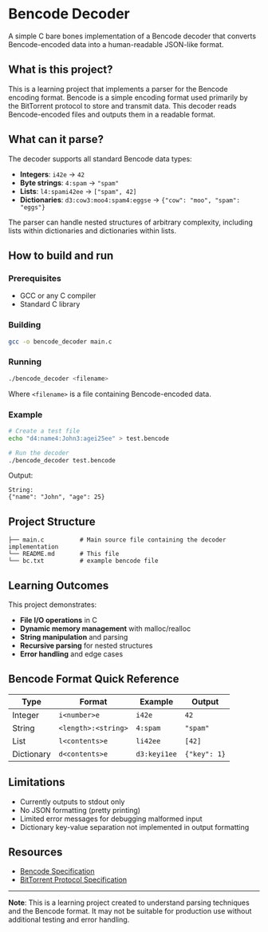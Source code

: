 # Bencode Decoder

A simple C bare bones implementation of a Bencode decoder that converts Bencode-encoded data into a human-readable JSON-like format.

## What is this project?

This is a learning project that implements a parser for the Bencode encoding format. Bencode is a simple encoding format used primarily by the BitTorrent protocol to store and transmit data. This decoder reads Bencode-encoded files and outputs them in a readable format.

## What can it parse?

The decoder supports all standard Bencode data types:

- **Integers**: `i42e` → `42`
- **Byte strings**: `4:spam` → `"spam"`
- **Lists**: `l4:spami42ee` → `["spam", 42]`
- **Dictionaries**: `d3:cow3:moo4:spam4:eggse` → `{"cow": "moo", "spam": "eggs"}`

The parser can handle nested structures of arbitrary complexity, including lists within dictionaries and dictionaries within lists.

## How to build and run

### Prerequisites
- GCC or any C compiler
- Standard C library

### Building
```bash
gcc -o bencode_decoder main.c
```

### Running
```bash
./bencode_decoder <filename>
```

Where `<filename>` is a file containing Bencode-encoded data.

### Example
```bash
# Create a test file
echo "d4:name4:John3:agei25ee" > test.bencode

# Run the decoder
./bencode_decoder test.bencode
```

Output:
```
String:
{"name": "John", "age": 25}
```

## Project Structure

```
├── main.c          # Main source file containing the decoder implementation
└── README.md       # This file
└── bc.txt          # example bencode file

```


## Learning Outcomes

This project demonstrates:
- **File I/O operations** in C
- **Dynamic memory management** with malloc/realloc
- **String manipulation** and parsing
- **Recursive parsing** for nested structures
- **Error handling** and edge cases

## Bencode Format Quick Reference

| Type | Format | Example | Output |
|------|--------|---------|--------|
| Integer | `i<number>e` | `i42e` | `42` |
| String | `<length>:<string>` | `4:spam` | `"spam"` |
| List | `l<contents>e` | `li42ee` | `[42]` |
| Dictionary | `d<contents>e` | `d3:keyi1ee` | `{"key": 1}` |

## Limitations

- Currently outputs to stdout only
- No JSON formatting (pretty printing)
- Limited error messages for debugging malformed input
- Dictionary key-value separation not implemented in output formatting

## Resources

- [Bencode Specification](https://en.wikipedia.org/wiki/Bencode)
- [BitTorrent Protocol Specification](http://bittorrent.org/beps/bep_0003.html)

---

**Note**: This is a learning project created to understand parsing techniques and the Bencode format. It may not be suitable for production use without additional testing and error handling.